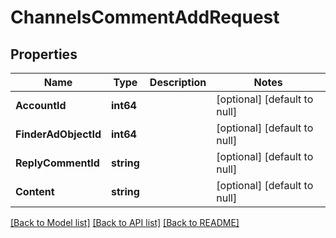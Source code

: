 # ChannelsCommentAddRequest

## Properties
Name | Type | Description | Notes
------------ | ------------- | ------------- | -------------
**AccountId** | **int64** |  | [optional] [default to null]
**FinderAdObjectId** | **int64** |  | [optional] [default to null]
**ReplyCommentId** | **string** |  | [optional] [default to null]
**Content** | **string** |  | [optional] [default to null]

[[Back to Model list]](../README.md#documentation-for-models) [[Back to API list]](../README.md#documentation-for-api-endpoints) [[Back to README]](../README.md)


